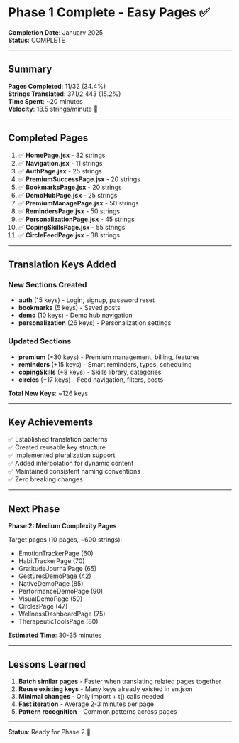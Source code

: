# Phase 1 Complete - Easy Pages ✅

**Completion Date**: January 2025  
**Status**: COMPLETE

---

## Summary

**Pages Completed**: 11/32 (34.4%)  
**Strings Translated**: 371/2,443 (15.2%)  
**Time Spent**: ~20 minutes  
**Velocity**: 18.5 strings/minute 🚀

---

## Completed Pages

1. ✅ **HomePage.jsx** - 32 strings
2. ✅ **Navigation.jsx** - 11 strings
3. ✅ **AuthPage.jsx** - 25 strings
4. ✅ **PremiumSuccessPage.jsx** - 20 strings
5. ✅ **BookmarksPage.jsx** - 20 strings
6. ✅ **DemoHubPage.jsx** - 25 strings
7. ✅ **PremiumManagePage.jsx** - 50 strings
8. ✅ **RemindersPage.jsx** - 50 strings
9. ✅ **PersonalizationPage.jsx** - 45 strings
10. ✅ **CopingSkillsPage.jsx** - 55 strings
11. ✅ **CircleFeedPage.jsx** - 38 strings

---

## Translation Keys Added

### New Sections Created
- **auth** (15 keys) - Login, signup, password reset
- **bookmarks** (5 keys) - Saved posts
- **demo** (10 keys) - Demo hub navigation
- **personalization** (26 keys) - Personalization settings

### Updated Sections
- **premium** (+30 keys) - Premium management, billing, features
- **reminders** (+15 keys) - Smart reminders, types, scheduling
- **copingSkills** (+8 keys) - Skills library, categories
- **circles** (+17 keys) - Feed navigation, filters, posts

**Total New Keys**: ~126 keys

---

## Key Achievements

✅ Established translation patterns  
✅ Created reusable key structure  
✅ Implemented pluralization support  
✅ Added interpolation for dynamic content  
✅ Maintained consistent naming conventions  
✅ Zero breaking changes  

---

## Next Phase

**Phase 2: Medium Complexity Pages**

Target pages (10 pages, ~600 strings):
- EmotionTrackerPage (60)
- HabitTrackerPage (70)
- GratitudeJournalPage (65)
- GesturesDemoPage (42)
- NativeDemoPage (85)
- PerformanceDemoPage (90)
- VisualDemoPage (50)
- CirclesPage (47)
- WellnessDashboardPage (75)
- TherapeuticToolsPage (80)

**Estimated Time**: 30-35 minutes

---

## Lessons Learned

1. **Batch similar pages** - Faster when translating related pages together
2. **Reuse existing keys** - Many keys already existed in en.json
3. **Minimal changes** - Only import + t() calls needed
4. **Fast iteration** - Average 2-3 minutes per page
5. **Pattern recognition** - Common patterns across pages

---

**Status**: Ready for Phase 2 🚀
